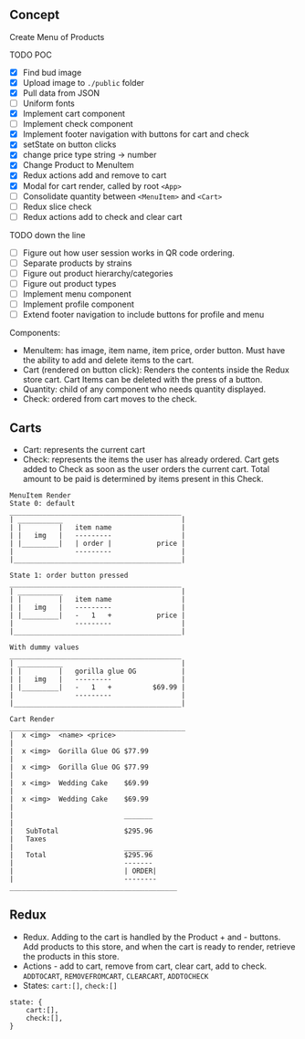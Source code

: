 ## Concept
Create Menu of Products 

TODO POC
- [x] Find bud image
- [x] Upload image to `./public` folder
- [x] Pull data from JSON
- [ ] Uniform fonts 
- [x] Implement cart component
- [ ] Implement check component
- [x] Implement footer navigation with buttons for cart and check
- [x] setState on button clicks
- [x] change price type string -> number
- [x] Change Product to MenuItem
- [x] Redux actions add and remove to cart
- [x] Modal for cart render, called by root `<App>`
- [ ] Consolidate quantity between `<MenuItem>` and `<Cart>`
- [ ] Redux slice check
- [ ] Redux actions add to check and clear cart

TODO down the line
- [ ] Figure out how user session works in QR code ordering. 
- [ ] Separate products by strains
- [ ] Figure out product hierarchy/categories
- [ ] Figure out product types
- [ ] Implement menu component
- [ ] Implement profile component
- [ ] Extend footer navigation to include buttons for profile and menu

Components:
- MenuItem: has image, item name, item price, order button. Must have the ability to add and delete items to the cart. 
- Cart (rendered on button click): Renders the contents inside the Redux store cart. Cart Items can be deleted with the press of a button. 
- Quantity: child of any component who needs quantity displayed.
- Check: ordered from cart moves to the check. 

## Carts
- Cart: represents the current cart 
- Check: represents the items the user has already ordered. Cart gets added to Check as soon as the user orders the current cart. Total amount to be paid is determined by items present in this Check. 

```
MenuItem Render
State 0: default
__________________________________________ 
| ___________                             |
| |         |   item name                 |
| |   img   |   ---------                 |
| |_________|   | order |           price |
|               ---------                 |
|_________________________________________|

State 1: order button pressed
__________________________________________ 
| ___________                             |
| |         |   item name                 |
| |   img   |   ---------                 |
| |_________|   -   1   +           price |
|               ---------                 |
|_________________________________________|

With dummy values
__________________________________________ 
| ___________                             |
| |         |   gorilla glue OG           |
| |   img   |   ---------                 |
| |_________|   -   1   +          $69.99 |
|               ---------                 |
|_________________________________________|

Cart Render
___________________________________________
|  x <img>  <name> <price>  
|
|  x <img>  Gorilla Glue OG $77.99
|
|  x <img>  Gorilla Glue OG $77.99
|
|  x <img>  Wedding Cake    $69.99
|
|  x <img>  Wedding Cake    $69.99
|
|                           _______
|   
|   SubTotal                $295.96
|   Taxes
|                           _______
|   Total                   $295.96
|                           -------
|                           | ORDER|
|                           -------- 
_________________________________________
```
## Redux
- Redux. Adding to the cart is handled by the Product + and - buttons. Add products to this store, and when the cart is ready to render, retrieve the products in this store. 
- Actions - add to cart, remove from cart, clear cart, add to check. `ADDTOCART`, `REMOVEFROMCART`, `CLEARCART`, `ADDTOCHECK`
- States: `cart:[]`, `check:[]`
```
state: {
    cart:[],
    check:[],
}
```
